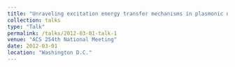 ```yaml
---
title: "Unraveling excitation energy transfer mechanisms in plasmonic nanoantennas"
collection: talks
type: "Talk"
permalink: /talks/2012-03-01-talk-1
venue: "ACS 254th National Meeting"
date: 2012-03-01
location: "Washington D.C."
---
```

